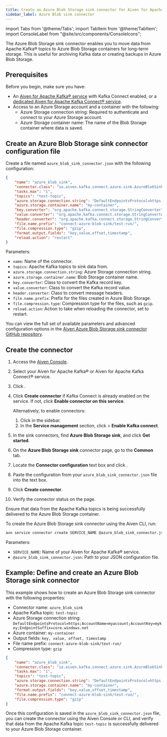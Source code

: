 ```yaml
---
title: Create an Azure Blob Storage sink connector for Aiven for Apache Kafka®
sidebar_label: Azure Blob sink connector
---
```


import Tabs from '@theme/Tabs';
import TabItem from '@theme/TabItem';
import ConsoleLabel from "@site/src/components/ConsoleIcons";

The Azure Blob Storage sink connector enables you to move data from Apache Kafka® topics to Azure Blob Storage containers for long-term storage. This is useful for archiving Kafka data or creating backups in Azure Blob Storage.

## Prerequisites

Before you begin, make sure you have:

- An
  [Aiven for Apache Kafka® service](https://docs.aiven.io/docs/products/kafka/kafka-connect/howto/enable-connect)
  with Kafka Connect enabled, or a
  [dedicated Aiven for Apache Kafka Connect® service](https://docs.aiven.io/docs/products/kafka/kafka-connect/get-started#apache_kafka_connect_dedicated_cluster).
- Access to an Azure Storage account and a container with the following:
  - Azure Storage connection string: Required to authenticate and
    connect to your Azure Storage account.
  - Azure Storage container name: The name of the Blob Storage container where data is
    saved.

## Create an Azure Blob Storage sink connector configuration file

Create a file named `azure_blob_sink_connector.json` with the following configuration:

```json
{
    "name": "azure_blob_sink",
    "connector.class": "io.aiven.kafka.connect.azure.sink.AzureBlobSinkConnector",
    "tasks.max": "1",
    "topics": "test-topic",
    "azure.storage.connection.string": "DefaultEndpointsProtocol=https;AccountName=myaccount;AccountKey=mykey;EndpointSuffix=core.windows.net",
    "azure.storage.container.name": "my-container",
    "key.converter": "org.apache.kafka.connect.storage.StringConverter",
    "value.converter": "org.apache.kafka.connect.storage.StringConverter",
    "header.converter": "org.apache.kafka.connect.storage.StringConverter",
    "file.name.prefix": "connect-azure-blob-sink/test-run/",
    "file.compression.type": "gzip",
    "format.output.fields": "key,value,offset,timestamp",
    "reload.action": "restart"
}
```

Parameters:

- `name`: Name of the connector.
- `topics`: Apache Kafka topics to sink data from.
- `azure.storage.connection.string`: Azure Storage connection string.
- `azure.storage.container.name`: Blob Storage container name.
- `key.converter`: Class to convert the Kafka record key.
- `value.converter`: Class to convert the Kafka record value.
- `header.converter`: Class to convert message headers.
- `file.name.prefix`: Prefix for the files created in Azure Blob Storage.
- `file.compression.type`: Compression type for the files, such as `gzip`.
- `reload.action`: Action to take when reloading the connector, set to restart.

You can view the full set of available parameters and advanced configuration options
in the [Aiven Azure Blob Storage sink connector GitHub repository](https://github.com/Aiven-Open/cloud-storage-connectors-for-apache-kafka/blob/main/azure-sink-connector/README.md).

## Create the connector

<Tabs groupId="setup-method">
  <TabItem value="console" label="Aiven Console" default>

1. Access the [Aiven Console](https://console.aiven.io/).
1. Select your Aiven for Apache Kafka® or Aiven for Apache Kafka Connect® service.
1. Click <ConsoleLabel name="Connectors"/>.
1. Click **Create connector** if Kafka Connect is already enabled on the service.
   If not, click **Enable connector on this service**.

   Alternatively, to enable connectors:

   1. Click <ConsoleLabel name="Service settings"/> in the sidebar.
   1. In the **Service management** section, click
      <ConsoleLabel name="Actions"/> > **Enable Kafka connect**.

1. In the sink connectors, find **Azure Blob Storage sink**, and click **Get started**.
1. On the **Azure Blob Storage sink** connector page, go to the **Common** tab.
1. Locate the **Connector configuration** text box and click <ConsoleLabel name="edit"/>.
1. Paste the configuration from your `azure_blob_sink_connector.json` file into the
   text box.
1. Click **Create connector**.
1. Verify the connector status on the <ConsoleLabel name="Connectors"/> page.

Ensure that data from the Apache Kafka topics is being successfully delivered to the
Azure Blob Storage container.

</TabItem>

  <TabItem value="cli" label="Aiven CLI">

To create the Azure Blob Storage sink connector using the Aiven CLI, run:

```bash
avn service connector create SERVICE_NAME @azure_blob_sink_connector.json
```

Parameters:

- `SERVICE_NAME`: Name of your Aiven for Apache Kafka® service.
- `@azure_blob_sink_connector.json`: Path to your JSON configuration file.

</TabItem>
</Tabs>

## Example: Define and create an Azure Blob Storage sink connector

This example shows how to create an Azure Blob Storage sink connector with the following properties:

- Connector name: `azure_blob_sink`
- Apache Kafka topic: `test-topic`
- Azure Storage connection string: `DefaultEndpointsProtocol=https;AccountName=myaccount;AccountKey=mykey;EndpointSuffix=core.windows.net`
- Azure container: `my-container`
- Output fields: `key, value, offset, timestamp`
- File name prefix: `connect-azure-blob-sink/test-run/`
- Compression type: `gzip`

```json
{
    "name": "azure_blob_sink",
    "connector.class": "io.aiven.kafka.connect.azure.sink.AzureBlobSinkConnector",
    "tasks.max": "1",
    "topics": "test-topic",
    "azure.storage.connection.string": "DefaultEndpointsProtocol=https;AccountName=myaccount;AccountKey=mykey;EndpointSuffix=core.windows.net",
    "azure.storage.container.name": "my-container",
    "format.output.fields": "key,value,offset,timestamp",
    "file.name.prefix": "connect-azure-blob-sink/test-run/",
    "file.compression.type": "gzip"
}
```

Once this configuration is saved in the `azure_blob_sink_connector.json` file, you can
create the connector using the Aiven Console or CLI, and verify that data from the
Apache Kafka topic `test-topic` is successfully delivered to your Azure Blob
Storage container.

